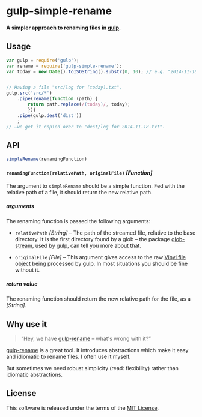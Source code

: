 gulp-simple-rename
==================

**A simpler approach to renaming files in [gulp][].**




Usage
-----

```js
var gulp = require('gulp');
var rename = require('gulp-simple-rename');
var today = new Date().toISOString().substr(0, 10); // e.g. "2014-11-18"


// Having a file "src/log for (today).txt",
gulp.src('src/*')
    .pipe(rename(function (path) {
        return path.replace(/(today)/, today);
        }))
    .pipe(gulp.dest('dist'))
    ;
// …we get it copied over to "dest/log for 2014-11-18.txt".
```




API
---

```js
simpleRename(renamingFunction)
```


#### `renamingFunction(relativePath, originalFile)` _[Function]_

The argument to `simpleRename` should be a simple function. Fed with the relative path of a file, it should return the new relative path.

##### arguments

The renaming function is passed the following arguments:

- `relativePath` _[String]_ – The path of the streamed file, relative to the base directory. It is the first directory found by a glob – the package [glob-stream][], used by gulp, can tell you more about that.

- `originalFile` _[File]_ – This argument gives access to the raw [Vinyl file][] object being processed by gulp. In most situations you should be fine without it.

##### return value

The renaming function should return the new relative path for the file, as a _[String]_.




Why use it
----------

> “Hey, we have [gulp-rename][] – what's wrong with it?”

[gulp-rename][] is a great tool. It introduces abstractions which make it easy and idiomatic to rename files. I often use it myself.

But sometimes we need robust simplicity (read: flexibility) rather than idiomatic abstractions.



License
-------

This software is released under the terms of the [MIT License][].



<!-- Links -->
[gulp]: http://gulpjs.com/
[glob-stream]: https://github.com/wearefractal/glob-stream
[gulp-rename]: https://github.com/hparra/gulp-rename
[Vinyl file]: https://github.com/wearefractal/vinyl
[MIT License]: ./License.md

